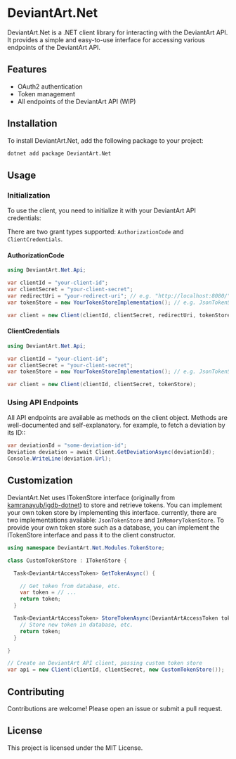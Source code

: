 # DeviantArt.Net

DeviantArt.Net is a .NET client library for interacting with the DeviantArt API. 
It provides a simple and easy-to-use interface for accessing various endpoints of the DeviantArt API.

## Features

- OAuth2 authentication
- Token management
- All endpoints of the DeviantArt API (WIP)

## Installation

To install DeviantArt.Net, add the following package to your project:

```sh
dotnet add package DeviantArt.Net
```

## Usage

### Initialization

To use the client, you need to initialize it with your DeviantArt API credentials:

There are two grant types supported: `AuthorizationCode` and `ClientCredentials`.

#### AuthorizationCode
```csharp
using DeviantArt.Net.Api;

var clientId = "your-client-id";
var clientSecret = "your-client-secret";
var redirectUri = "your-redirect-uri"; // e.g. "http://localhost:8080/"
var tokenStore = new YourTokenStoreImplementation(); // e.g. JsonTokenStore

var client = new Client(clientId, clientSecret, redirectUri, tokenStore);
```

#### ClientCredentials
```csharp
using DeviantArt.Net.Api;

var clientId = "your-client-id";
var clientSecret = "your-client-secret";
var tokenStore = new YourTokenStoreImplementation(); // e.g. JsonTokenStore

var client = new Client(clientId, clientSecret, tokenStore);
```

### Using API Endpoints

All API endpoints are available as methods on the client object.
Methods are well-documented and self-explanatory.
for example, to fetch a deviation by its ID::

```csharp
var deviationId = "some-deviation-id";
Deviation deviation = await Client.GetDeviationAsync(deviationId);
Console.WriteLine(deviation.Url);
```

## Customization
DeviantArt.Net uses ITokenStore interface (originally from [kamranayub/igdb-dotnet](https://github.com/kamranayub/igdb-dotnet?tab=readme-ov-file#custom-token-management)) to store and retrieve tokens. You can implement your own token store by implementing this interface.
currently, there are two implementations available: `JsonTokenStore` and `InMemoryTokenStore`.
To provide your own token store such as a database, you can implement the ITokenStore interface and pass it to the client constructor.

```csharp
using namespace DeviantArt.Net.Modules.TokenStore;

class CustomTokenStore : ITokenStore {

  Task<DeviantArtAccessToken> GetTokenAsync() {

    // Get token from database, etc.
    var token = // ...
    return token;
  }

  Task<DeviantArtAccessToken> StoreTokenAsync(DeviantArtAccessToken token) {
    // Store new token in database, etc.
    return token;
  }

}

// Create an DeviantArt API client, passing custom token store
var api = new Client(clientId, clientSecret, new CustomTokenStore());
```
## Contributing

Contributions are welcome! Please open an issue or submit a pull request.

## License

This project is licensed under the MIT License.
